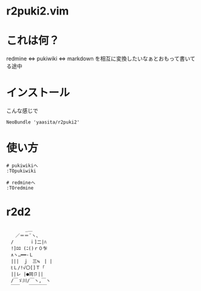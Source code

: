 r2puki2.vim 
===============

# これは何？

redmine <=> pukiwiki <=> markdown
を相互に変換したいなぁとおもって書いてる途中

# インストール
こんな感じで

    NeoBundle 'yaasita/r2puki2'

# 使い方

    # pukiwikiへ
    :TOpukiwiki

    # redmineへ
    :TOredmine

# r2d2

    　　 　 _＿
    　　／＝＝¨ヽ、
    　/　　　 ｉ]二|ﾊ
    　!]ﾛﾛ (ﾆ()ｒ０乍
    　∧ヽ…━━-Ｌ
    　|||　ｊ　三≒　| |
    　ﾋＬ/!√〇[]Ｔ「
    　||レ |●同卩||
    　/￣ゞ川/￣ヽ,￣ヽ
    　￣￣　　￣￣￣￣
